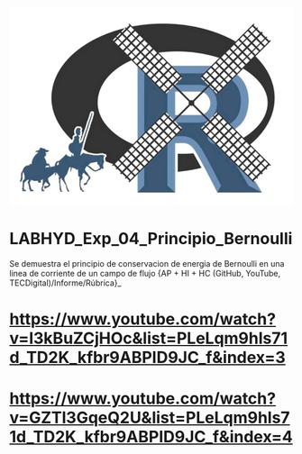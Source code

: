 ![alt test](/R.jpg)

# LABHYD_Exp_04_Principio_Bernoulli

Se demuestra el principio de conservacion de energia de Bernoulli en una linea de corriente de un campo de flujo {AP + HI + HC (GitHub, YouTube, TECDigital)/Informe/Rúbrica}_

# https://www.youtube.com/watch?v=I3kBuZCjHOc&list=PLeLqm9hls71d_TD2K_kfbr9ABPID9JC_f&index=3

# https://www.youtube.com/watch?v=GZTl3GqeQ2U&list=PLeLqm9hls71d_TD2K_kfbr9ABPID9JC_f&index=4
